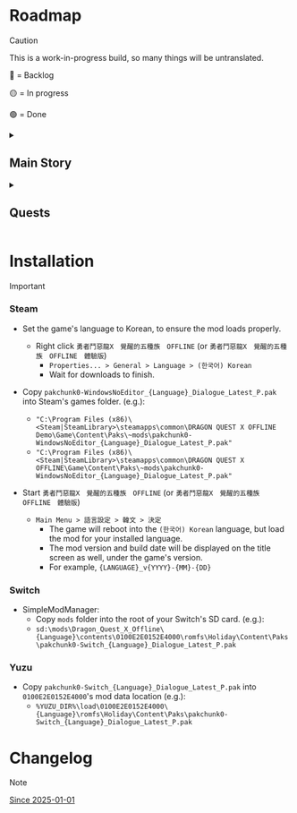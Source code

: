 <!--
> [!NOTE]
> Highlights information that users should take into account, even when skimming.

> [!TIP]
> Optional information to help a user be more successful.

> [!IMPORTANT]
> Crucial information necessary for users to succeed.

> [!WARNING]
> Critical content demanding immediate user attention due to potential risks.

> [!CAUTION]
> Negative potential consequences of an action.
-->
# Roadmap

> [!CAUTION]
>
> This is a work-in-progress build, so many things will be untranslated.
> 
> 🔴 = Backlog
> 
> 🟡 = In progress
> 
> 🟢 = Done

<details><summary><h2>Main Story</h2></summary>

|   Type   |                         Story Of \_                         |                                                                       Progress | Comment(s) |
| :------: | :---------------------------------------------------------: | -----------------------------------------------------------------------------: | :--------: |
| Prologue |                                                             |                                                                                |            |
|          |                    Ethene<br><br>{Human}                    | `de` 🔴 <br> `en` 🟢 <br> `es` 🟡 <br> `fr` 🔴 <br> `it` 🔴 <br> `pt-BR` 🔴 |            |
|          |                    Agrani<br><br>{Dwarf}                    | `de` 🔴 <br> `en` 🟢 <br> `es` 🔴 <br> `fr` 🔴 <br> `it` 🔴 <br> `pt-BR` 🔴 |            |
|          |                Tsuskul Village<br><br>{Elf}                 | `de` 🔴 <br> `en` 🟡 <br> `es` 🔴 <br> `fr` 🔴 <br> `it` 🔴 <br> `pt-BR` 🔴 |            |
|          |                Rangao Village<br><br>{Ogre}                 | `de` 🔴 <br> `en` 🟢 <br> `es` 🔴 <br> `fr` 🔴 <br> `it` 🔴 <br> `pt-BR` 🔴 |            |
|          |              Pukulet Village<br><br>{Pukulipo}              | `de` 🔴 <br> `en` 🟡 <br> `es` 🔴 <br> `fr` 🔴 <br> `it` 🔴 <br> `pt-BR` 🔴 |            |
|          |                Leen Village<br><br>{Weddie}                 | `de` 🔴 <br> `en` 🟡 <br> `es` 🔴 <br> `fr` 🔴 <br> `it` 🔴 <br> `pt-BR` 🔴 |            |
|  Vers 1  |                                                             |                                                                                |            |
|          |             Gatara<br><br>{Key Emblem - Yellow}             | `de` 🔴 <br> `en` 🟢 <br> `es` 🔴 <br> `fr` 🔴 <br> `it` 🔴 <br> `pt-BR` 🔴 |            |
|          |              Azlan<br><br>{Key Emblem - Green}              | `de` 🔴 <br> `en` 🟡 <br> `es` 🔴 <br> `fr` 🔴 <br> `it` 🔴 <br> `pt-BR` 🔴 |            |
|          |              Glen<br><br>{Key Emblem - Black}               | `de` 🔴 <br> `en` 🟡 <br> `es` 🔴 <br> `fr` 🔴 <br> `it` 🔴 <br> `pt-BR` 🔴 |            |
|          |             Orphea<br><br>{Key Emblem - White}              | `de` 🔴 <br> `en` 🟡 <br> `es` 🔴 <br> `fr` 🔴 <br> `it` 🔴 <br> `pt-BR` 🔴 |            |
|          |              Julet<br><br>{Key Emblem - Blue}               | `de` 🔴 <br> `en` 🟢 <br> `es` 🔴 <br> `fr` 🔴 <br> `it` 🔴 <br> `pt-BR` 🔴 |            |
|          |             ???<br><br>{Encounter With Hollow}              | `de` 🔴 <br> `en` 🟡 <br> `es` 🔴 <br> `fr` 🔴 <br> `it` 🔴 <br> `pt-BR` 🔴 |            |
|          |             Dolworm<br><br>{Key Emblem - Gold}              | `de` 🔴 <br> `en` 🟡 <br> `es` 🔴 <br> `fr` 🔴 <br> `it` 🔴 <br> `pt-BR` 🔴 |            |
|          |            Kamiharmui<br><br>{Key Emblem - Pink}            | `de` 🔴 <br> `en` 🟡 <br> `es` 🔴 <br> `fr` 🔴 <br> `it` 🔴 <br> `pt-BR` 🔴 |            |
|          |             Gartlant<br><br>{Key Emblem - Red}              | `de` 🔴 <br> `en` 🟡 <br> `es` 🔴 <br> `fr` 🔴 <br> `it` 🔴 <br> `pt-BR` 🔴 |            |
|          |           Megistris<br><br>{Key Emblem - Purple}            | `de` 🔴 <br> `en` 🟡 <br> `es` 🔴 <br> `fr` 🔴 <br> `it` 🔴 <br> `pt-BR` 🔴 |            |
|          |            Verinard<br><br>{Key Emblem - Silver}            | `de` 🔴 <br> `en` 🟡 <br> `es` 🔴 <br> `fr` 🔴 <br> `it` 🔴 <br> `pt-BR` 🔴 |            |
|  Vers 2  |                                                             |                                                                                |            |
|          |             Lendersia<br><br>{The Grand Titus}              | `de` 🔴 <br> `en` 🟡 <br> `es` 🔴 <br> `fr` 🔴 <br> `it` 🔴 <br> `pt-BR` 🔴 |            |
|          |            Lendersia<br><br>{The 3 Butterflies}             | `de` 🔴 <br> `en` 🟡 <br> `es` 🔴 <br> `fr` 🔴 <br> `it` 🔴 <br> `pt-BR` 🔴 |            |
|          |    Melsandy Village<br><br>{The 3 Butterflies - Silver}     | `de` 🔴 <br> `en` 🟡 <br> `es` 🔴 <br> `fr` 🔴 <br> `it` 🔴 <br> `pt-BR` 🔴 |            |
|          |          Seredo<br><br>{The 3 Butterflies - Amber}          | `de` 🔴 <br> `en` 🟡 <br> `es` 🔴 <br> `fr` 🔴 <br> `it` 🔴 <br> `pt-BR` 🔴 |            |
|          |    Arahaghiro Kingdom<br><br>{The 3 Butterflies - Green}    | `de` 🔴 <br> `en` 🟡 <br> `es` 🔴 <br> `fr` 🔴 <br> `it` 🔴 <br> `pt-BR` 🔴 |            |
|          | Gran Zedora<br><br>{The 3 Butterflies - Anlucia's Memories} | `de` 🔴 <br> `en` 🟡 <br> `es` 🔴 <br> `fr` 🔴 <br> `it` 🔴 <br> `pt-BR` 🔴 |            |
|          |   The Land of Overlapping Fates<br><br>{Pendulum of Fate}   | `de` 🔴 <br> `en` 🟡 <br> `es` 🔴 <br> `fr` 🔴 <br> `it` 🔴 <br> `pt-BR` 🔴 |            |
|          |         Melsandy Village<br><br>{Pendulum of Fate}          | `de` 🔴 <br> `en` 🟡 <br> `es` 🔴 <br> `fr` 🔴 <br> `it` 🔴 <br> `pt-BR` 🔴 |            |
|          |          Seredo<br><br>{When Life & Death Overlap}          | `de` 🔴 <br> `en` 🟡 <br> `es` 🔴 <br> `fr` 🔴 <br> `it` 🔴 <br> `pt-BR` 🔴 |            |
|          |       Arahaghiro Kingdom<br><br>{Dawn of Arahaghiro}        | `de` 🔴 <br> `en` 🟡 <br> `es` 🔴 <br> `fr` 🔴 <br> `it` 🔴 <br> `pt-BR` 🔴 |            |
|          |     Assignment From Lushenda<br><br>{Pendulum of Fate}      | `de` 🔴 <br> `en` 🟡 <br> `es` 🔴 <br> `fr` 🔴 <br> `it` 🔴 <br> `pt-BR` 🔴 |            |
|          |  The Spinning Bonds of Courage<br><br>{Divine Crimsonite}   | `de` 🔴 <br> `en` 🟡 <br> `es` 🔴 <br> `fr` 🔴 <br> `it` 🔴 <br> `pt-BR` 🔴 |            |
|          |          The Wings of Soaring Hope<br><br>{Dragon}          | `de` 🔴 <br> `en` 🟡 <br> `es` 🔴 <br> `fr` 🔴 <br> `it` 🔴 <br> `pt-BR` 🔴 |            |
|          |            The Endgame of Eternity<br>{Endgame}             | `de` 🔴 <br> `en` 🟡 <br> `es` 🔴 <br> `fr` 🔴 <br> `it` 🔴 <br> `pt-BR` 🔴 |            |

</details>

<details><summary><h2>Quests</h2></summary>

|     Type     | Quest |                                                                       Progress | Comment(s) |
| :----------: | :---: | -----------------------------------------------------------------------------: | :--------: |
| Super Useful |  001  | `de` 🟡 <br> `en` 🟢 <br> `es` 🟡 <br> `fr` 🟡 <br> `it` 🟡 <br> `pt-BR` 🔴 |            |
| Super Useful |  002  | `de` 🟡 <br> `en` 🟢 <br> `es` 🟡 <br> `fr` 🟡 <br> `it` 🟡 <br> `pt-BR` 🔴 |            |
| Super Useful |  003  | `de` 🟡 <br> `en` 🟢 <br> `es` 🟡 <br> `fr` 🟡 <br> `it` 🟡 <br> `pt-BR` 🔴 |            |
|  Sub Story   |  004  | `de` 🔴 <br> `en` 🟢 <br> `es` 🔴 <br> `fr` 🔴 <br> `it` 🔴 <br> `pt-BR` 🔴 |            |
|  Sub Story   |  005  | `de` 🔴 <br> `en` 🟢 <br> `es` 🔴 <br> `fr` 🔴 <br> `it` 🔴 <br> `pt-BR` 🔴 |            |
|  Sub Story   |  006  | `de` 🔴 <br> `en` 🟢 <br> `es` 🔴 <br> `fr` 🔴 <br> `it` 🔴 <br> `pt-BR` 🔴 |            |
|  Sub Story   |  007  | `de` 🔴 <br> `en` 🟢 <br> `es` 🔴 <br> `fr` 🔴 <br> `it` 🔴 <br> `pt-BR` 🔴 |            |
|  Sub Story   |  008  | `de` 🔴 <br> `en` 🟢 <br> `es` 🔴 <br> `fr` 🔴 <br> `it` 🔴 <br> `pt-BR` 🔴 |            |
|  Sub Story   |  009  | `de` 🔴 <br> `en` 🟢 <br> `es` 🔴 <br> `fr` 🔴 <br> `it` 🔴 <br> `pt-BR` 🔴 |            |
|  Sub Story   |  010  | `de` 🔴 <br> `en` 🟡 <br> `es` 🔴 <br> `fr` 🔴 <br> `it` 🔴 <br> `pt-BR` 🔴 |            |
|  Sub Story   |  011  | `de` 🔴 <br> `en` 🟡 <br> `es` 🔴 <br> `fr` 🔴 <br> `it` 🔴 <br> `pt-BR` 🔴 |            |
|  Sub Story   |  012  | `de` 🔴 <br> `en` 🟢 <br> `es` 🔴 <br> `fr` 🔴 <br> `it` 🔴 <br> `pt-BR` 🔴 |            |
|  Sub Story   |  013  | `de` 🔴 <br> `en` 🟡 <br> `es` 🔴 <br> `fr` 🔴 <br> `it` 🔴 <br> `pt-BR` 🔴 |            |
| Super Useful |  014  | `de` 🔴 <br> `en` 🟢 <br> `es` 🔴 <br> `fr` 🔴 <br> `it` 🔴 <br> `pt-BR` 🔴 |            |
|  Sub Story   |  015  | `de` 🔴 <br> `en` 🟢 <br> `es` 🔴 <br> `fr` 🔴 <br> `it` 🔴 <br> `pt-BR` 🔴 |            |
|    Useful    |  016  | `de` 🔴 <br> `en` 🟢 <br> `es` 🔴 <br> `fr` 🔴 <br> `it` 🔴 <br> `pt-BR` 🔴 |            |
| Super Useful |  017  | `de` 🔴 <br> `en` 🟢 <br> `es` 🔴 <br> `fr` 🔴 <br> `it` 🔴 <br> `pt-BR` 🔴 |            |
|  Sub Story   |  018  | `de` 🔴 <br> `en` 🟢 <br> `es` 🔴 <br> `fr` 🔴 <br> `it` 🔴 <br> `pt-BR` 🔴 |            |
| Super Useful |  019  | `de` 🔴 <br> `en` 🟢 <br> `es` 🔴 <br> `fr` 🔴 <br> `it` 🔴 <br> `pt-BR` 🔴 |            |
| Super Useful |  020  | `de` 🔴 <br> `en` 🟢 <br> `es` 🔴 <br> `fr` 🔴 <br> `it` 🔴 <br> `pt-BR` 🔴 |            |
|    Useful    |  021  | `de` 🔴 <br> `en` 🟢 <br> `es` 🔴 <br> `fr` 🔴 <br> `it` 🔴 <br> `pt-BR` 🔴 |            |
|    Useful    |  022  | `de` 🔴 <br> `en` 🟡 <br> `es` 🔴 <br> `fr` 🔴 <br> `it` 🔴 <br> `pt-BR` 🔴 |            |
|    Useful    |  023  | `de` 🔴 <br> `en` 🟡 <br> `es` 🔴 <br> `fr` 🔴 <br> `it` 🔴 <br> `pt-BR` 🔴 |            |
|    Useful    |  024  | `de` 🔴 <br> `en` 🟡 <br> `es` 🔴 <br> `fr` 🔴 <br> `it` 🔴 <br> `pt-BR` 🔴 |            |
|  Sub Story   |  025  | `de` 🔴 <br> `en` 🟢 <br> `es` 🔴 <br> `fr` 🔴 <br> `it` 🔴 <br> `pt-BR` 🔴 |            |
|  Sub Story   |  026  | `de` 🔴 <br> `en` 🟢 <br> `es` 🔴 <br> `fr` 🔴 <br> `it` 🔴 <br> `pt-BR` 🔴 |            |
|  Sub Story   |  027  | `de` 🔴 <br> `en` 🟢 <br> `es` 🔴 <br> `fr` 🔴 <br> `it` 🔴 <br> `pt-BR` 🔴 |            |
|  Sub Story   |  028  | `de` 🔴 <br> `en` 🟡 <br> `es` 🔴 <br> `fr` 🔴 <br> `it` 🔴 <br> `pt-BR` 🔴 |            |
|  Sub Story   |  029  | `de` 🔴 <br> `en` 🟡 <br> `es` 🔴 <br> `fr` 🔴 <br> `it` 🔴 <br> `pt-BR` 🔴 |            |
| Super Useful |  030  | `de` 🔴 <br> `en` 🟡 <br> `es` 🔴 <br> `fr` 🔴 <br> `it` 🔴 <br> `pt-BR` 🔴 |            |
|  Sub Story   |  031  | `de` 🔴 <br> `en` 🟢 <br> `es` 🔴 <br> `fr` 🔴 <br> `it` 🔴 <br> `pt-BR` 🔴 |            |
|  Sub Story   |  032  | `de` 🔴 <br> `en` 🟢 <br> `es` 🔴 <br> `fr` 🔴 <br> `it` 🔴 <br> `pt-BR` 🔴 |            |
|  Sub Story   |  033  | `de` 🔴 <br> `en` 🟡 <br> `es` 🔴 <br> `fr` 🔴 <br> `it` 🔴 <br> `pt-BR` 🔴 |            |
|    Useful    |  034  | `de` 🔴 <br> `en` 🟢 <br> `es` 🔴 <br> `fr` 🔴 <br> `it` 🔴 <br> `pt-BR` 🔴 |            |
|    Useful    |  035  | `de` 🔴 <br> `en` 🟢 <br> `es` 🔴 <br> `fr` 🔴 <br> `it` 🔴 <br> `pt-BR` 🔴 |            |
|    Useful    |  036  | `de` 🔴 <br> `en` 🟢 <br> `es` 🔴 <br> `fr` 🔴 <br> `it` 🔴 <br> `pt-BR` 🔴 |            |
|    Useful    |  037  | `de` 🔴 <br> `en` 🟢 <br> `es` 🔴 <br> `fr` 🔴 <br> `it` 🔴 <br> `pt-BR` 🔴 |            |
|    Useful    |  038  | `de` 🔴 <br> `en` 🟢 <br> `es` 🔴 <br> `fr` 🔴 <br> `it` 🔴 <br> `pt-BR` 🔴 |            |
|    Useful    |  039  | `de` 🔴 <br> `en` 🟢 <br> `es` 🔴 <br> `fr` 🔴 <br> `it` 🔴 <br> `pt-BR` 🔴 |            |
|    Useful    |  040  | `de` 🔴 <br> `en` 🟢 <br> `es` 🔴 <br> `fr` 🔴 <br> `it` 🔴 <br> `pt-BR` 🔴 |            |
|    Useful    |  041  | `de` 🔴 <br> `en` 🟢 <br> `es` 🔴 <br> `fr` 🔴 <br> `it` 🔴 <br> `pt-BR` 🔴 |            |
|    Useful    |  042  | `de` 🔴 <br> `en` 🟢 <br> `es` 🔴 <br> `fr` 🔴 <br> `it` 🔴 <br> `pt-BR` 🔴 |            |
|    Useful    |  043  | `de` 🔴 <br> `en` 🟢 <br> `es` 🔴 <br> `fr` 🔴 <br> `it` 🔴 <br> `pt-BR` 🔴 |            |
|    Useful    |  044  | `de` 🔴 <br> `en` 🟢 <br> `es` 🔴 <br> `fr` 🔴 <br> `it` 🔴 <br> `pt-BR` 🔴 |            |
|    Useful    |  045  | `de` 🔴 <br> `en` 🟢 <br> `es` 🔴 <br> `fr` 🔴 <br> `it` 🔴 <br> `pt-BR` 🔴 |            |
|    Useful    |  046  | `de` 🔴 <br> `en` 🟢 <br> `es` 🔴 <br> `fr` 🔴 <br> `it` 🔴 <br> `pt-BR` 🔴 |            |
|    Useful    |  047  | `de` 🔴 <br> `en` 🟡 <br> `es` 🔴 <br> `fr` 🔴 <br> `it` 🔴 <br> `pt-BR` 🔴 |            |
|    Useful    |  048  | `de` 🔴 <br> `en` 🟡 <br> `es` 🔴 <br> `fr` 🔴 <br> `it` 🔴 <br> `pt-BR` 🔴 |            |
|    Useful    |  049  | `de` 🔴 <br> `en` 🟡 <br> `es` 🔴 <br> `fr` 🔴 <br> `it` 🔴 <br> `pt-BR` 🔴 |            |
|  Sub Story   |  050  | `de` 🔴 <br> `en` 🟢 <br> `es` 🔴 <br> `fr` 🔴 <br> `it` 🔴 <br> `pt-BR` 🔴 |            |
|  Sub Story   |  051  | `de` 🔴 <br> `en` 🟡 <br> `es` 🔴 <br> `fr` 🔴 <br> `it` 🔴 <br> `pt-BR` 🔴 |            |
|  Sub Story   |  052  | `de` 🔴 <br> `en` 🟡 <br> `es` 🔴 <br> `fr` 🔴 <br> `it` 🔴 <br> `pt-BR` 🔴 |            |
|  Sub Story   |  053  | `de` 🔴 <br> `en` 🟡 <br> `es` 🔴 <br> `fr` 🔴 <br> `it` 🔴 <br> `pt-BR` 🔴 |            |
|  Sub Story   |  054  | `de` 🔴 <br> `en` 🟡 <br> `es` 🔴 <br> `fr` 🔴 <br> `it` 🔴 <br> `pt-BR` 🔴 |            |
|  Sub Story   |  055  | `de` 🔴 <br> `en` 🟡 <br> `es` 🔴 <br> `fr` 🔴 <br> `it` 🔴 <br> `pt-BR` 🔴 |            |
|  Sub Story   |  056  | `de` 🔴 <br> `en` 🟡 <br> `es` 🔴 <br> `fr` 🔴 <br> `it` 🔴 <br> `pt-BR` 🔴 |            |
|  Sub Story   |  057  | `de` 🔴 <br> `en` 🟡 <br> `es` 🔴 <br> `fr` 🔴 <br> `it` 🔴 <br> `pt-BR` 🔴 |            |
|  Sub Story   |  058  | `de` 🔴 <br> `en` 🟡 <br> `es` 🔴 <br> `fr` 🔴 <br> `it` 🔴 <br> `pt-BR` 🔴 |            |
|  Sub Story   |  059  | `de` 🔴 <br> `en` 🟡 <br> `es` 🔴 <br> `fr` 🔴 <br> `it` 🔴 <br> `pt-BR` 🔴 |            |
|  Sub Story   |  060  | `de` 🔴 <br> `en` 🟡 <br> `es` 🔴 <br> `fr` 🔴 <br> `it` 🔴 <br> `pt-BR` 🔴 |            |
|  Sub Story   |  061  | `de` 🔴 <br> `en` 🟡 <br> `es` 🔴 <br> `fr` 🔴 <br> `it` 🔴 <br> `pt-BR` 🔴 |            |
|  Sub Story   |  062  | `de` 🔴 <br> `en` 🟡 <br> `es` 🔴 <br> `fr` 🔴 <br> `it` 🔴 <br> `pt-BR` 🔴 |            |
|  Sub Story   |  063  | `de` 🔴 <br> `en` 🟡 <br> `es` 🔴 <br> `fr` 🔴 <br> `it` 🔴 <br> `pt-BR` 🔴 |            |
|  Sub Story   |  064  | `de` 🔴 <br> `en` 🟡 <br> `es` 🔴 <br> `fr` 🔴 <br> `it` 🔴 <br> `pt-BR` 🔴 |            |
|  Sub Story   |  065  | `de` 🔴 <br> `en` 🟡 <br> `es` 🔴 <br> `fr` 🔴 <br> `it` 🔴 <br> `pt-BR` 🔴 |            |
|  Sub Story   |  066  | `de` 🔴 <br> `en` 🟡 <br> `es` 🔴 <br> `fr` 🔴 <br> `it` 🔴 <br> `pt-BR` 🔴 |            |
|  Sub Story   |  067  | `de` 🔴 <br> `en` 🟡 <br> `es` 🔴 <br> `fr` 🔴 <br> `it` 🔴 <br> `pt-BR` 🔴 |            |
|  Sub Story   |  068  | `de` 🔴 <br> `en` 🟡 <br> `es` 🔴 <br> `fr` 🔴 <br> `it` 🔴 <br> `pt-BR` 🔴 |            |
|  Sub Story   |  069  | `de` 🔴 <br> `en` 🟡 <br> `es` 🔴 <br> `fr` 🔴 <br> `it` 🔴 <br> `pt-BR` 🔴 |            |
|  Sub Story   |  070  | `de` 🔴 <br> `en` 🟡 <br> `es` 🔴 <br> `fr` 🔴 <br> `it` 🔴 <br> `pt-BR` 🔴 |            |
|  Sub Story   |  071  | `de` 🔴 <br> `en` 🟡 <br> `es` 🔴 <br> `fr` 🔴 <br> `it` 🔴 <br> `pt-BR` 🔴 |            |
|  Sub Story   |  072  | `de` 🔴 <br> `en` 🟡 <br> `es` 🔴 <br> `fr` 🔴 <br> `it` 🔴 <br> `pt-BR` 🔴 |            |
|  Sub Story   |  073  | `de` 🔴 <br> `en` 🟡 <br> `es` 🔴 <br> `fr` 🔴 <br> `it` 🔴 <br> `pt-BR` 🔴 |            |
|  Sub Story   |  074  | `de` 🔴 <br> `en` 🟡 <br> `es` 🔴 <br> `fr` 🔴 <br> `it` 🔴 <br> `pt-BR` 🔴 |            |
| Super Useful |  075  | `de` 🔴 <br> `en` 🟢 <br> `es` 🔴 <br> `fr` 🔴 <br> `it` 🔴 <br> `pt-BR` 🔴 |            |
| Super Useful |  076  | `de` 🔴 <br> `en` 🟡 <br> `es` 🔴 <br> `fr` 🔴 <br> `it` 🔴 <br> `pt-BR` 🔴 |            |
| Super Useful |  077  | `de` 🔴 <br> `en` 🟡 <br> `es` 🔴 <br> `fr` 🔴 <br> `it` 🔴 <br> `pt-BR` 🔴 |            |
|  Sub Story   |  078  | `de` 🔴 <br> `en` 🟡 <br> `es` 🔴 <br> `fr` 🔴 <br> `it` 🔴 <br> `pt-BR` 🔴 |            |
|  Sub Story   |  079  | `de` 🔴 <br> `en` 🟡 <br> `es` 🔴 <br> `fr` 🔴 <br> `it` 🔴 <br> `pt-BR` 🔴 |            |
|  Sub Story   |  080  | `de` 🔴 <br> `en` 🟡 <br> `es` 🔴 <br> `fr` 🔴 <br> `it` 🔴 <br> `pt-BR` 🔴 |            |
|  Sub Story   |  081  | `de` 🔴 <br> `en` 🟡 <br> `es` 🔴 <br> `fr` 🔴 <br> `it` 🔴 <br> `pt-BR` 🔴 |            |
|  Sub Story   |  082  | `de` 🔴 <br> `en` 🟡 <br> `es` 🔴 <br> `fr` 🔴 <br> `it` 🔴 <br> `pt-BR` 🔴 |            |
|  Sub Story   |  083  | `de` 🔴 <br> `en` 🟡 <br> `es` 🔴 <br> `fr` 🔴 <br> `it` 🔴 <br> `pt-BR` 🔴 |            |
|  Sub Story   |  084  | `de` 🔴 <br> `en` 🟡 <br> `es` 🔴 <br> `fr` 🔴 <br> `it` 🔴 <br> `pt-BR` 🔴 |            |
|  Sub Story   |  085  | `de` 🔴 <br> `en` 🟡 <br> `es` 🔴 <br> `fr` 🔴 <br> `it` 🔴 <br> `pt-BR` 🔴 |            |
|  Sub Story   |  086  | `de` 🔴 <br> `en` 🟡 <br> `es` 🔴 <br> `fr` 🔴 <br> `it` 🔴 <br> `pt-BR` 🔴 |            |
|  Sub Story   |  087  | `de` 🔴 <br> `en` 🟡 <br> `es` 🔴 <br> `fr` 🔴 <br> `it` 🔴 <br> `pt-BR` 🔴 |            |
|  Sub Story   |  088  | `de` 🔴 <br> `en` 🟡 <br> `es` 🔴 <br> `fr` 🔴 <br> `it` 🔴 <br> `pt-BR` 🔴 |            |
|  Sub Story   |  089  | `de` 🔴 <br> `en` 🟡 <br> `es` 🔴 <br> `fr` 🔴 <br> `it` 🔴 <br> `pt-BR` 🔴 |            |
|  Sub Story   |  090  | `de` 🔴 <br> `en` 🟡 <br> `es` 🔴 <br> `fr` 🔴 <br> `it` 🔴 <br> `pt-BR` 🔴 |            |
|  Sub Story   |  091  | `de` 🔴 <br> `en` 🟡 <br> `es` 🔴 <br> `fr` 🔴 <br> `it` 🔴 <br> `pt-BR` 🔴 |            |
|  Sub Story   |  092  | `de` 🔴 <br> `en` 🟡 <br> `es` 🔴 <br> `fr` 🔴 <br> `it` 🔴 <br> `pt-BR` 🔴 |            |
|  Sub Story   |  093  | `de` 🔴 <br> `en` 🟡 <br> `es` 🔴 <br> `fr` 🔴 <br> `it` 🔴 <br> `pt-BR` 🔴 |            |
|  Sub Story   |  094  | `de` 🔴 <br> `en` 🟡 <br> `es` 🔴 <br> `fr` 🔴 <br> `it` 🔴 <br> `pt-BR` 🔴 |            |
|  Sub Story   |  095  | `de` 🔴 <br> `en` 🟡 <br> `es` 🔴 <br> `fr` 🔴 <br> `it` 🔴 <br> `pt-BR` 🔴 |            |
|  Sub Story   |  096  | `de` 🔴 <br> `en` 🟡 <br> `es` 🔴 <br> `fr` 🔴 <br> `it` 🔴 <br> `pt-BR` 🔴 |            |
|  Sub Story   |  097  | `de` 🔴 <br> `en` 🟡 <br> `es` 🔴 <br> `fr` 🔴 <br> `it` 🔴 <br> `pt-BR` 🔴 |            |
|  Sub Story   |  098  | `de` 🔴 <br> `en` 🟡 <br> `es` 🔴 <br> `fr` 🔴 <br> `it` 🔴 <br> `pt-BR` 🔴 |            |
|  Sub Story   |  099  | `de` 🔴 <br> `en` 🟡 <br> `es` 🔴 <br> `fr` 🔴 <br> `it` 🔴 <br> `pt-BR` 🔴 |            |
|  Sub Story   |  100  | `de` 🔴 <br> `en` 🟡 <br> `es` 🔴 <br> `fr` 🔴 <br> `it` 🔴 <br> `pt-BR` 🔴 |            |
|  Sub Story   |  101  | `de` 🔴 <br> `en` 🟡 <br> `es` 🔴 <br> `fr` 🔴 <br> `it` 🔴 <br> `pt-BR` 🔴 |            |
|  Sub Story   |  102  | `de` 🔴 <br> `en` 🟡 <br> `es` 🔴 <br> `fr` 🔴 <br> `it` 🔴 <br> `pt-BR` 🔴 |            |
|  Sub Story   |  103  | `de` 🔴 <br> `en` 🟡 <br> `es` 🔴 <br> `fr` 🔴 <br> `it` 🔴 <br> `pt-BR` 🔴 |            |
|  Sub Story   |  104  | `de` 🔴 <br> `en` 🟡 <br> `es` 🔴 <br> `fr` 🔴 <br> `it` 🔴 <br> `pt-BR` 🔴 |            |
|  Sub Story   |  105  | `de` 🔴 <br> `en` 🟡 <br> `es` 🔴 <br> `fr` 🔴 <br> `it` 🔴 <br> `pt-BR` 🔴 |            |
|  Sub Story   |  106  | `de` 🔴 <br> `en` 🟡 <br> `es` 🔴 <br> `fr` 🔴 <br> `it` 🔴 <br> `pt-BR` 🔴 |            |
|  Sub Story   |  107  | `de` 🔴 <br> `en` 🟡 <br> `es` 🔴 <br> `fr` 🔴 <br> `it` 🔴 <br> `pt-BR` 🔴 |            |
|  Sub Story   |  108  | `de` 🔴 <br> `en` 🟡 <br> `es` 🔴 <br> `fr` 🔴 <br> `it` 🔴 <br> `pt-BR` 🔴 |            |
|  Sub Story   |  109  | `de` 🔴 <br> `en` 🟡 <br> `es` 🔴 <br> `fr` 🔴 <br> `it` 🔴 <br> `pt-BR` 🔴 |            |
|  Sub Story   |  110  | `de` 🔴 <br> `en` 🟡 <br> `es` 🔴 <br> `fr` 🔴 <br> `it` 🔴 <br> `pt-BR` 🔴 |            |
|  Sub Story   |  111  | `de` 🔴 <br> `en` 🟡 <br> `es` 🔴 <br> `fr` 🔴 <br> `it` 🔴 <br> `pt-BR` 🔴 |            |
|  Sub Story   |  112  | `de` 🔴 <br> `en` 🟡 <br> `es` 🔴 <br> `fr` 🔴 <br> `it` 🔴 <br> `pt-BR` 🔴 |            |
|  Sub Story   |  113  | `de` 🔴 <br> `en` 🟡 <br> `es` 🔴 <br> `fr` 🔴 <br> `it` 🔴 <br> `pt-BR` 🔴 |            |
|  Sub Story   |  114  | `de` 🔴 <br> `en` 🟡 <br> `es` 🔴 <br> `fr` 🔴 <br> `it` 🔴 <br> `pt-BR` 🔴 |            |
|  Sub Story   |  115  | `de` 🔴 <br> `en` 🟡 <br> `es` 🔴 <br> `fr` 🔴 <br> `it` 🔴 <br> `pt-BR` 🔴 |            |
|  Sub Story   |  116  | `de` 🔴 <br> `en` 🟡 <br> `es` 🔴 <br> `fr` 🔴 <br> `it` 🔴 <br> `pt-BR` 🔴 |            |
|  Sub Story   |  117  | `de` 🔴 <br> `en` 🟡 <br> `es` 🔴 <br> `fr` 🔴 <br> `it` 🔴 <br> `pt-BR` 🔴 |            |
|  Sub Story   |  118  | `de` 🔴 <br> `en` 🟡 <br> `es` 🔴 <br> `fr` 🔴 <br> `it` 🔴 <br> `pt-BR` 🔴 |            |
|  Sub Story   |  119  | `de` 🔴 <br> `en` 🟡 <br> `es` 🔴 <br> `fr` 🔴 <br> `it` 🔴 <br> `pt-BR` 🔴 |            |
|  Sub Story   |  120  | `de` 🔴 <br> `en` 🟡 <br> `es` 🔴 <br> `fr` 🔴 <br> `it` 🔴 <br> `pt-BR` 🔴 |            |
|  Sub Story   |  121  | `de` 🔴 <br> `en` 🟡 <br> `es` 🔴 <br> `fr` 🔴 <br> `it` 🔴 <br> `pt-BR` 🔴 |            |
|  Sub Story   |  122  | `de` 🔴 <br> `en` 🟡 <br> `es` 🔴 <br> `fr` 🔴 <br> `it` 🔴 <br> `pt-BR` 🔴 |            |
|  Sub Story   |  123  | `de` 🔴 <br> `en` 🟡 <br> `es` 🔴 <br> `fr` 🔴 <br> `it` 🔴 <br> `pt-BR` 🔴 |            |
|  Sub Story   |  124  | `de` 🔴 <br> `en` 🟡 <br> `es` 🔴 <br> `fr` 🔴 <br> `it` 🔴 <br> `pt-BR` 🔴 |            |
|  Sub Story   |  125  | `de` 🔴 <br> `en` 🟡 <br> `es` 🔴 <br> `fr` 🔴 <br> `it` 🔴 <br> `pt-BR` 🔴 |            |
|  Sub Story   |  126  | `de` 🔴 <br> `en` 🟡 <br> `es` 🔴 <br> `fr` 🔴 <br> `it` 🔴 <br> `pt-BR` 🔴 |            |
|  Sub Story   |  127  | `de` 🔴 <br> `en` 🟡 <br> `es` 🔴 <br> `fr` 🔴 <br> `it` 🔴 <br> `pt-BR` 🔴 |            |
|  Sub Story   |  128  | `de` 🔴 <br> `en` 🟡 <br> `es` 🔴 <br> `fr` 🔴 <br> `it` 🔴 <br> `pt-BR` 🔴 |            |
|  Sub Story   |  129  | `de` 🔴 <br> `en` 🟡 <br> `es` 🔴 <br> `fr` 🔴 <br> `it` 🔴 <br> `pt-BR` 🔴 |            |
|  Sub Story   |  130  | `de` 🔴 <br> `en` 🟡 <br> `es` 🔴 <br> `fr` 🔴 <br> `it` 🔴 <br> `pt-BR` 🔴 |            |
| Super Useful |  131  | `de` 🔴 <br> `en` 🟡 <br> `es` 🔴 <br> `fr` 🔴 <br> `it` 🔴 <br> `pt-BR` 🔴 |            |
| Super Useful |  132  | `de` 🔴 <br> `en` 🟡 <br> `es` 🔴 <br> `fr` 🔴 <br> `it` 🔴 <br> `pt-BR` 🔴 |            |
| Super Useful |  133  | `de` 🔴 <br> `en` 🟡 <br> `es` 🔴 <br> `fr` 🔴 <br> `it` 🔴 <br> `pt-BR` 🔴 |            |
|   Vocation   |  134  | `de` 🔴 <br> `en` 🟡 <br> `es` 🔴 <br> `fr` 🔴 <br> `it` 🔴 <br> `pt-BR` 🔴 |            |
|   Vocation   |  135  | `de` 🔴 <br> `en` 🟡 <br> `es` 🔴 <br> `fr` 🔴 <br> `it` 🔴 <br> `pt-BR` 🔴 |            |
|   Vocation   |  136  | `de` 🔴 <br> `en` 🟡 <br> `es` 🔴 <br> `fr` 🔴 <br> `it` 🔴 <br> `pt-BR` 🔴 |            |
|   Vocation   |  137  | `de` 🔴 <br> `en` 🟡 <br> `es` 🔴 <br> `fr` 🔴 <br> `it` 🔴 <br> `pt-BR` 🔴 |            |
|   Vocation   |  138  | `de` 🔴 <br> `en` 🟡 <br> `es` 🔴 <br> `fr` 🔴 <br> `it` 🔴 <br> `pt-BR` 🔴 |            |
|   Vocation   |  139  | `de` 🔴 <br> `en` 🟡 <br> `es` 🔴 <br> `fr` 🔴 <br> `it` 🔴 <br> `pt-BR` 🔴 |            |
|   Vocation   |  140  | `de` 🔴 <br> `en` 🟡 <br> `es` 🔴 <br> `fr` 🔴 <br> `it` 🔴 <br> `pt-BR` 🔴 |            |
|   Vocation   |  141  | `de` 🔴 <br> `en` 🟡 <br> `es` 🔴 <br> `fr` 🔴 <br> `it` 🔴 <br> `pt-BR` 🔴 |            |
|   Vocation   |  142  | `de` 🔴 <br> `en` 🟡 <br> `es` 🔴 <br> `fr` 🔴 <br> `it` 🔴 <br> `pt-BR` 🔴 |            |
|   Vocation   |  143  | `de` 🔴 <br> `en` 🟡 <br> `es` 🔴 <br> `fr` 🔴 <br> `it` 🔴 <br> `pt-BR` 🔴 |            |
|   Vocation   |  144  | `de` 🔴 <br> `en` 🟡 <br> `es` 🔴 <br> `fr` 🔴 <br> `it` 🔴 <br> `pt-BR` 🔴 |            |
|   Vocation   |  145  | `de` 🔴 <br> `en` 🟡 <br> `es` 🔴 <br> `fr` 🔴 <br> `it` 🔴 <br> `pt-BR` 🔴 |            |
|   Vocation   |  146  | `de` 🔴 <br> `en` 🟡 <br> `es` 🔴 <br> `fr` 🔴 <br> `it` 🔴 <br> `pt-BR` 🔴 |            |
|   Vocation   |  147  | `de` 🔴 <br> `en` 🟡 <br> `es` 🔴 <br> `fr` 🔴 <br> `it` 🔴 <br> `pt-BR` 🔴 |            |
|   Vocation   |  148  | `de` 🔴 <br> `en` 🟡 <br> `es` 🔴 <br> `fr` 🔴 <br> `it` 🔴 <br> `pt-BR` 🔴 |            |
|   Vocation   |  149  | `de` 🔴 <br> `en` 🟡 <br> `es` 🔴 <br> `fr` 🔴 <br> `it` 🔴 <br> `pt-BR` 🔴 |            |
|   Vocation   |  150  | `de` 🔴 <br> `en` 🟡 <br> `es` 🔴 <br> `fr` 🔴 <br> `it` 🔴 <br> `pt-BR` 🔴 |            |
|   Vocation   |  151  | `de` 🔴 <br> `en` 🟡 <br> `es` 🔴 <br> `fr` 🔴 <br> `it` 🔴 <br> `pt-BR` 🔴 |            |
|   Vocation   |  152  | `de` 🔴 <br> `en` 🟡 <br> `es` 🔴 <br> `fr` 🔴 <br> `it` 🔴 <br> `pt-BR` 🔴 |            |
|   Vocation   |  153  | `de` 🔴 <br> `en` 🟡 <br> `es` 🔴 <br> `fr` 🔴 <br> `it` 🔴 <br> `pt-BR` 🔴 |            |
|   Vocation   |  154  | `de` 🔴 <br> `en` 🟡 <br> `es` 🔴 <br> `fr` 🔴 <br> `it` 🔴 <br> `pt-BR` 🔴 |            |
|   Vocation   |  155  | `de` 🔴 <br> `en` 🟡 <br> `es` 🔴 <br> `fr` 🔴 <br> `it` 🔴 <br> `pt-BR` 🔴 |            |
|   Vocation   |  156  | `de` 🔴 <br> `en` 🟡 <br> `es` 🔴 <br> `fr` 🔴 <br> `it` 🔴 <br> `pt-BR` 🔴 |            |
|   Vocation   |  157  | `de` 🔴 <br> `en` 🟡 <br> `es` 🔴 <br> `fr` 🔴 <br> `it` 🔴 <br> `pt-BR` 🔴 |            |
|   Vocation   |  158  | `de` 🔴 <br> `en` 🟡 <br> `es` 🔴 <br> `fr` 🔴 <br> `it` 🔴 <br> `pt-BR` 🔴 |            |
|   Vocation   |  159  | `de` 🔴 <br> `en` 🟡 <br> `es` 🔴 <br> `fr` 🔴 <br> `it` 🔴 <br> `pt-BR` 🔴 |            |
|   Vocation   |  160  | `de` 🔴 <br> `en` 🟡 <br> `es` 🔴 <br> `fr` 🔴 <br> `it` 🔴 <br> `pt-BR` 🔴 |            |
|   Vocation   |  161  | `de` 🔴 <br> `en` 🟡 <br> `es` 🔴 <br> `fr` 🔴 <br> `it` 🔴 <br> `pt-BR` 🔴 |            |
|   Vocation   |  162  | `de` 🔴 <br> `en` 🟡 <br> `es` 🔴 <br> `fr` 🔴 <br> `it` 🔴 <br> `pt-BR` 🔴 |            |
|   Vocation   |  163  | `de` 🔴 <br> `en` 🟡 <br> `es` 🔴 <br> `fr` 🔴 <br> `it` 🔴 <br> `pt-BR` 🔴 |            |
|   Vocation   |  164  | `de` 🔴 <br> `en` 🟡 <br> `es` 🔴 <br> `fr` 🔴 <br> `it` 🔴 <br> `pt-BR` 🔴 |            |
|   Vocation   |  165  | `de` 🔴 <br> `en` 🟡 <br> `es` 🔴 <br> `fr` 🔴 <br> `it` 🔴 <br> `pt-BR` 🔴 |            |
|   Vocation   |  166  | `de` 🔴 <br> `en` 🟡 <br> `es` 🔴 <br> `fr` 🔴 <br> `it` 🔴 <br> `pt-BR` 🔴 |            |
|   Vocation   |  167  | `de` 🔴 <br> `en` 🟡 <br> `es` 🔴 <br> `fr` 🔴 <br> `it` 🔴 <br> `pt-BR` 🔴 |            |
|   Vocation   |  168  | `de` 🔴 <br> `en` 🟡 <br> `es` 🔴 <br> `fr` 🔴 <br> `it` 🔴 <br> `pt-BR` 🔴 |            |
|   Vocation   |  169  | `de` 🔴 <br> `en` 🟡 <br> `es` 🔴 <br> `fr` 🔴 <br> `it` 🔴 <br> `pt-BR` 🔴 |            |
|   Vocation   |  170  | `de` 🔴 <br> `en` 🟡 <br> `es` 🔴 <br> `fr` 🔴 <br> `it` 🔴 <br> `pt-BR` 🔴 |            |
|   Vocation   |  171  | `de` 🔴 <br> `en` 🟡 <br> `es` 🔴 <br> `fr` 🔴 <br> `it` 🔴 <br> `pt-BR` 🔴 |            |
|   Vocation   |  172  | `de` 🔴 <br> `en` 🟡 <br> `es` 🔴 <br> `fr` 🔴 <br> `it` 🔴 <br> `pt-BR` 🔴 |            |
|   Vocation   |  173  | `de` 🔴 <br> `en` 🟡 <br> `es` 🔴 <br> `fr` 🔴 <br> `it` 🔴 <br> `pt-BR` 🔴 |            |
|   Vocation   |  174  | `de` 🔴 <br> `en` 🟡 <br> `es` 🔴 <br> `fr` 🔴 <br> `it` 🔴 <br> `pt-BR` 🔴 |            |
|   Vocation   |  175  | `de` 🔴 <br> `en` 🟡 <br> `es` 🔴 <br> `fr` 🔴 <br> `it` 🔴 <br> `pt-BR` 🔴 |            |
|   Vocation   |  176  | `de` 🔴 <br> `en` 🟡 <br> `es` 🔴 <br> `fr` 🔴 <br> `it` 🔴 <br> `pt-BR` 🔴 |            |
|   Vocation   |  177  | `de` 🔴 <br> `en` 🟡 <br> `es` 🔴 <br> `fr` 🔴 <br> `it` 🔴 <br> `pt-BR` 🔴 |            |
|   Vocation   |  178  | `de` 🔴 <br> `en` 🟡 <br> `es` 🔴 <br> `fr` 🔴 <br> `it` 🔴 <br> `pt-BR` 🔴 |            |
|   Vocation   |  179  | `de` 🔴 <br> `en` 🟡 <br> `es` 🔴 <br> `fr` 🔴 <br> `it` 🔴 <br> `pt-BR` 🔴 |            |
|   Vocation   |  180  | `de` 🔴 <br> `en` 🟡 <br> `es` 🔴 <br> `fr` 🔴 <br> `it` 🔴 <br> `pt-BR` 🔴 |            |
|   Vocation   |  181  | `de` 🔴 <br> `en` 🟡 <br> `es` 🔴 <br> `fr` 🔴 <br> `it` 🔴 <br> `pt-BR` 🔴 |            |
|   Vocation   |  182  | `de` 🔴 <br> `en` 🟢 <br> `es` 🔴 <br> `fr` 🔴 <br> `it` 🔴 <br> `pt-BR` 🔴 |            |
|   Vocation   |  183  | `de` 🔴 <br> `en` 🟡 <br> `es` 🔴 <br> `fr` 🔴 <br> `it` 🔴 <br> `pt-BR` 🔴 |            |
|   Vocation   |  184  | `de` 🔴 <br> `en` 🟡 <br> `es` 🔴 <br> `fr` 🔴 <br> `it` 🔴 <br> `pt-BR` 🔴 |            |
|   Vocation   |  185  | `de` 🔴 <br> `en` 🟡 <br> `es` 🔴 <br> `fr` 🔴 <br> `it` 🔴 <br> `pt-BR` 🔴 |            |
|   Vocation   |  186  | `de` 🔴 <br> `en` 🟡 <br> `es` 🔴 <br> `fr` 🔴 <br> `it` 🔴 <br> `pt-BR` 🔴 |            |
|   Vocation   |  187  | `de` 🔴 <br> `en` 🟡 <br> `es` 🔴 <br> `fr` 🔴 <br> `it` 🔴 <br> `pt-BR` 🔴 |            |
|   Vocation   |  188  | `de` 🔴 <br> `en` 🟡 <br> `es` 🔴 <br> `fr` 🔴 <br> `it` 🔴 <br> `pt-BR` 🔴 |            |
|   Vocation   |  189  | `de` 🔴 <br> `en` 🟡 <br> `es` 🔴 <br> `fr` 🔴 <br> `it` 🔴 <br> `pt-BR` 🔴 |            |
|   Vocation   |  190  | `de` 🔴 <br> `en` 🟡 <br> `es` 🔴 <br> `fr` 🔴 <br> `it` 🔴 <br> `pt-BR` 🔴 |            |
|   Vocation   |  191  | `de` 🔴 <br> `en` 🟡 <br> `es` 🔴 <br> `fr` 🔴 <br> `it` 🔴 <br> `pt-BR` 🔴 |            |
|   Vocation   |  192  | `de` 🔴 <br> `en` 🟡 <br> `es` 🔴 <br> `fr` 🔴 <br> `it` 🔴 <br> `pt-BR` 🔴 |            |
|   Vocation   |  193  | `de` 🔴 <br> `en` 🟡 <br> `es` 🔴 <br> `fr` 🔴 <br> `it` 🔴 <br> `pt-BR` 🔴 |            |
|   Vocation   |  194  | `de` 🔴 <br> `en` 🟡 <br> `es` 🔴 <br> `fr` 🔴 <br> `it` 🔴 <br> `pt-BR` 🔴 |            |
|   Vocation   |  195  | `de` 🔴 <br> `en` 🟡 <br> `es` 🔴 <br> `fr` 🔴 <br> `it` 🔴 <br> `pt-BR` 🔴 |            |
|   Vocation   |  196  | `de` 🔴 <br> `en` 🟡 <br> `es` 🔴 <br> `fr` 🔴 <br> `it` 🔴 <br> `pt-BR` 🔴 |            |
|   Vocation   |  197  | `de` 🔴 <br> `en` 🟡 <br> `es` 🔴 <br> `fr` 🔴 <br> `it` 🔴 <br> `pt-BR` 🔴 |            |
|   Vocation   |  198  | `de` 🔴 <br> `en` 🟡 <br> `es` 🔴 <br> `fr` 🔴 <br> `it` 🔴 <br> `pt-BR` 🔴 |            |
|   Vocation   |  199  | `de` 🔴 <br> `en` 🟡 <br> `es` 🔴 <br> `fr` 🔴 <br> `it` 🔴 <br> `pt-BR` 🔴 |            |
|   Vocation   |  200  | `de` 🔴 <br> `en` 🟡 <br> `es` 🔴 <br> `fr` 🔴 <br> `it` 🔴 <br> `pt-BR` 🔴 |            |
|   Vocation   |  201  | `de` 🔴 <br> `en` 🟡 <br> `es` 🔴 <br> `fr` 🔴 <br> `it` 🔴 <br> `pt-BR` 🔴 |            |
|   Vocation   |  202  | `de` 🔴 <br> `en` 🟡 <br> `es` 🔴 <br> `fr` 🔴 <br> `it` 🔴 <br> `pt-BR` 🔴 |            |
|   Vocation   |  203  | `de` 🔴 <br> `en` 🟡 <br> `es` 🔴 <br> `fr` 🔴 <br> `it` 🔴 <br> `pt-BR` 🔴 |            |
|   Vocation   |  204  | `de` 🔴 <br> `en` 🟡 <br> `es` 🔴 <br> `fr` 🔴 <br> `it` 🔴 <br> `pt-BR` 🔴 |            |
|   Vocation   |  205  | `de` 🔴 <br> `en` 🟡 <br> `es` 🔴 <br> `fr` 🔴 <br> `it` 🔴 <br> `pt-BR` 🔴 |            |
|   Vocation   |  206  | `de` 🔴 <br> `en` 🟡 <br> `es` 🔴 <br> `fr` 🔴 <br> `it` 🔴 <br> `pt-BR` 🔴 |            |
|   Vocation   |  207  | `de` 🔴 <br> `en` 🟡 <br> `es` 🔴 <br> `fr` 🔴 <br> `it` 🔴 <br> `pt-BR` 🔴 |            |
|   Vocation   |  208  | `de` 🔴 <br> `en` 🟡 <br> `es` 🔴 <br> `fr` 🔴 <br> `it` 🔴 <br> `pt-BR` 🔴 |            |
|   Vocation   |  209  | `de` 🔴 <br> `en` 🟡 <br> `es` 🔴 <br> `fr` 🔴 <br> `it` 🔴 <br> `pt-BR` 🔴 |            |
|   Vocation   |  210  | `de` 🔴 <br> `en` 🟡 <br> `es` 🔴 <br> `fr` 🔴 <br> `it` 🔴 <br> `pt-BR` 🔴 |            |
|   Vocation   |  211  | `de` 🔴 <br> `en` 🟡 <br> `es` 🔴 <br> `fr` 🔴 <br> `it` 🔴 <br> `pt-BR` 🔴 |            |
|  Sub Story   |  212  | `de` 🔴 <br> `en` 🟡 <br> `es` 🔴 <br> `fr` 🔴 <br> `it` 🔴 <br> `pt-BR` 🔴 |            |
|  Main Story  |  213  | `de` 🔴 <br> `en` 🟡 <br> `es` 🔴 <br> `fr` 🔴 <br> `it` 🔴 <br> `pt-BR` 🔴 |            |
| Super Useful |  214  | `de` 🔴 <br> `en` 🟡 <br> `es` 🔴 <br> `fr` 🔴 <br> `it` 🔴 <br> `pt-BR` 🔴 |            |
|    Useful    |  215  | `de` 🔴 <br> `en` 🟡 <br> `es` 🔴 <br> `fr` 🔴 <br> `it` 🔴 <br> `pt-BR` 🔴 |            |
|  Sub Story   |  216  | `de` 🔴 <br> `en` 🟡 <br> `es` 🔴 <br> `fr` 🔴 <br> `it` 🔴 <br> `pt-BR` 🔴 |            |
|  Sub Story   |  217  | `de` 🔴 <br> `en` 🟡 <br> `es` 🔴 <br> `fr` 🔴 <br> `it` 🔴 <br> `pt-BR` 🔴 |            |
|  Sub Story   |  218  | `de` 🔴 <br> `en` 🟡 <br> `es` 🔴 <br> `fr` 🔴 <br> `it` 🔴 <br> `pt-BR` 🔴 |            |
|  Sub Story   |  219  | `de` 🔴 <br> `en` 🟡 <br> `es` 🔴 <br> `fr` 🔴 <br> `it` 🔴 <br> `pt-BR` 🔴 |            |
|  Sub Story   |  220  | `de` 🔴 <br> `en` 🟡 <br> `es` 🔴 <br> `fr` 🔴 <br> `it` 🔴 <br> `pt-BR` 🔴 |            |
|  Sub Story   |  221  | `de` 🔴 <br> `en` 🟡 <br> `es` 🔴 <br> `fr` 🔴 <br> `it` 🔴 <br> `pt-BR` 🔴 |            |
|  Sub Story   |  222  | `de` 🔴 <br> `en` 🟡 <br> `es` 🔴 <br> `fr` 🔴 <br> `it` 🔴 <br> `pt-BR` 🔴 |            |
|    Useful    |  223  | `de` 🔴 <br> `en` 🟡 <br> `es` 🔴 <br> `fr` 🔴 <br> `it` 🔴 <br> `pt-BR` 🔴 |            |
|    Useful    |  224  | `de` 🔴 <br> `en` 🟡 <br> `es` 🔴 <br> `fr` 🔴 <br> `it` 🔴 <br> `pt-BR` 🔴 |            |
|    Useful    |  225  | `de` 🔴 <br> `en` 🟡 <br> `es` 🔴 <br> `fr` 🔴 <br> `it` 🔴 <br> `pt-BR` 🔴 |            |
|  Main Story  |  226  | `de` 🔴 <br> `en` 🟡 <br> `es` 🔴 <br> `fr` 🔴 <br> `it` 🔴 <br> `pt-BR` 🔴 |            |
|  Main Story  |  227  | `de` 🔴 <br> `en` 🟡 <br> `es` 🔴 <br> `fr` 🔴 <br> `it` 🔴 <br> `pt-BR` 🔴 |            |
|  Main Story  |  228  | `de` 🔴 <br> `en` 🟡 <br> `es` 🔴 <br> `fr` 🔴 <br> `it` 🔴 <br> `pt-BR` 🔴 |            |
|  Main Story  |  229  | `de` 🔴 <br> `en` 🟡 <br> `es` 🔴 <br> `fr` 🔴 <br> `it` 🔴 <br> `pt-BR` 🔴 |            |
|  Main Story  |  230  | `de` 🔴 <br> `en` 🟡 <br> `es` 🔴 <br> `fr` 🔴 <br> `it` 🔴 <br> `pt-BR` 🔴 |            |
|  Main Story  |  231  | `de` 🔴 <br> `en` 🟡 <br> `es` 🔴 <br> `fr` 🔴 <br> `it` 🔴 <br> `pt-BR` 🔴 |            |
|  Main Story  |  232  | `de` 🔴 <br> `en` 🟡 <br> `es` 🔴 <br> `fr` 🔴 <br> `it` 🔴 <br> `pt-BR` 🔴 |            |
|  Main Story  |  233  | `de` 🔴 <br> `en` 🟡 <br> `es` 🔴 <br> `fr` 🔴 <br> `it` 🔴 <br> `pt-BR` 🔴 |            |
|  Main Story  |  234  | `de` 🔴 <br> `en` 🟡 <br> `es` 🔴 <br> `fr` 🔴 <br> `it` 🔴 <br> `pt-BR` 🔴 |            |
|  Main Story  |  235  | `de` 🔴 <br> `en` 🟡 <br> `es` 🔴 <br> `fr` 🔴 <br> `it` 🔴 <br> `pt-BR` 🔴 |            |
|  Main Story  |  236  | `de` 🔴 <br> `en` 🟡 <br> `es` 🔴 <br> `fr` 🔴 <br> `it` 🔴 <br> `pt-BR` 🔴 |            |
|  Main Story  |  237  | `de` 🔴 <br> `en` 🟡 <br> `es` 🔴 <br> `fr` 🔴 <br> `it` 🔴 <br> `pt-BR` 🔴 |            |
|  Main Story  |  238  | `de` 🔴 <br> `en` 🟡 <br> `es` 🔴 <br> `fr` 🔴 <br> `it` 🔴 <br> `pt-BR` 🔴 |            |
|  Main Story  |  239  | `de` 🔴 <br> `en` 🟡 <br> `es` 🔴 <br> `fr` 🔴 <br> `it` 🔴 <br> `pt-BR` 🔴 |            |
|  Main Story  |  240  | `de` 🔴 <br> `en` 🟡 <br> `es` 🔴 <br> `fr` 🔴 <br> `it` 🔴 <br> `pt-BR` 🔴 |            |
|  Main Story  |  241  | `de` 🔴 <br> `en` 🟡 <br> `es` 🔴 <br> `fr` 🔴 <br> `it` 🔴 <br> `pt-BR` 🔴 |            |
|  Sub Story   |  242  | `de` 🔴 <br> `en` 🟡 <br> `es` 🔴 <br> `fr` 🔴 <br> `it` 🔴 <br> `pt-BR` 🔴 |            |
|  Sub Story   |  243  | `de` 🔴 <br> `en` 🟡 <br> `es` 🔴 <br> `fr` 🔴 <br> `it` 🔴 <br> `pt-BR` 🔴 |            |
|  Sub Story   |  244  | `de` 🔴 <br> `en` 🟡 <br> `es` 🔴 <br> `fr` 🔴 <br> `it` 🔴 <br> `pt-BR` 🔴 |            |
|  Sub Story   |  245  | `de` 🔴 <br> `en` 🟡 <br> `es` 🔴 <br> `fr` 🔴 <br> `it` 🔴 <br> `pt-BR` 🔴 |            |
|  Sub Story   |  246  | `de` 🔴 <br> `en` 🟡 <br> `es` 🔴 <br> `fr` 🔴 <br> `it` 🔴 <br> `pt-BR` 🔴 |            |
|  Sub Story   |  247  | `de` 🔴 <br> `en` 🟡 <br> `es` 🔴 <br> `fr` 🔴 <br> `it` 🔴 <br> `pt-BR` 🔴 |            |
|  Sub Story   |  248  | `de` 🔴 <br> `en` 🟡 <br> `es` 🔴 <br> `fr` 🔴 <br> `it` 🔴 <br> `pt-BR` 🔴 |            |
|  Sub Story   |  249  | `de` 🔴 <br> `en` 🟡 <br> `es` 🔴 <br> `fr` 🔴 <br> `it` 🔴 <br> `pt-BR` 🔴 |            |
|  Sub Story   |  250  | `de` 🔴 <br> `en` 🟡 <br> `es` 🔴 <br> `fr` 🔴 <br> `it` 🔴 <br> `pt-BR` 🔴 |            |
|  Sub Story   |  251  | `de` 🔴 <br> `en` 🟡 <br> `es` 🔴 <br> `fr` 🔴 <br> `it` 🔴 <br> `pt-BR` 🔴 |            |
| Super Useful |  252  | `de` 🔴 <br> `en` 🟡 <br> `es` 🔴 <br> `fr` 🔴 <br> `it` 🔴 <br> `pt-BR` 🔴 |            |
| Super Useful |  253  | `de` 🔴 <br> `en` 🟡 <br> `es` 🔴 <br> `fr` 🔴 <br> `it` 🔴 <br> `pt-BR` 🔴 |            |
| Super Useful |  254  | `de` 🔴 <br> `en` 🟡 <br> `es` 🔴 <br> `fr` 🔴 <br> `it` 🔴 <br> `pt-BR` 🔴 |            |
| Super Useful |  255  | `de` 🔴 <br> `en` 🟡 <br> `es` 🔴 <br> `fr` 🔴 <br> `it` 🔴 <br> `pt-BR` 🔴 |            |
| Super Useful |  256  | `de` 🔴 <br> `en` 🟡 <br> `es` 🔴 <br> `fr` 🔴 <br> `it` 🔴 <br> `pt-BR` 🔴 |            |
| Super Useful |  257  | `de` 🔴 <br> `en` 🟡 <br> `es` 🔴 <br> `fr` 🔴 <br> `it` 🔴 <br> `pt-BR` 🔴 |            |
|  Main Story  |  258  | `de` 🔴 <br> `en` 🟡 <br> `es` 🔴 <br> `fr` 🔴 <br> `it` 🔴 <br> `pt-BR` 🔴 |            |
|  Main Story  |  259  | `de` 🔴 <br> `en` 🟡 <br> `es` 🔴 <br> `fr` 🔴 <br> `it` 🔴 <br> `pt-BR` 🔴 |            |
|  Main Story  |  260  | `de` 🔴 <br> `en` 🟡 <br> `es` 🔴 <br> `fr` 🔴 <br> `it` 🔴 <br> `pt-BR` 🔴 |            |
|  Main Story  |  261  | `de` 🔴 <br> `en` 🟡 <br> `es` 🔴 <br> `fr` 🔴 <br> `it` 🔴 <br> `pt-BR` 🔴 |            |
|  Main Story  |  262  | `de` 🔴 <br> `en` 🟡 <br> `es` 🔴 <br> `fr` 🔴 <br> `it` 🔴 <br> `pt-BR` 🔴 |            |
|  Main Story  |  263  | `de` 🔴 <br> `en` 🟡 <br> `es` 🔴 <br> `fr` 🔴 <br> `it` 🔴 <br> `pt-BR` 🔴 |            |
|  Main Story  |  264  | `de` 🔴 <br> `en` 🟡 <br> `es` 🔴 <br> `fr` 🔴 <br> `it` 🔴 <br> `pt-BR` 🔴 |            |
|  Main Story  |  265  | `de` 🔴 <br> `en` 🟡 <br> `es` 🔴 <br> `fr` 🔴 <br> `it` 🔴 <br> `pt-BR` 🔴 |            |
|  Main Story  |  266  | `de` 🔴 <br> `en` 🟡 <br> `es` 🔴 <br> `fr` 🔴 <br> `it` 🔴 <br> `pt-BR` 🔴 |            |
|  Main Story  |  267  | `de` 🔴 <br> `en` 🟡 <br> `es` 🔴 <br> `fr` 🔴 <br> `it` 🔴 <br> `pt-BR` 🔴 |            |
|  Main Story  |  268  | `de` 🔴 <br> `en` 🟡 <br> `es` 🔴 <br> `fr` 🔴 <br> `it` 🔴 <br> `pt-BR` 🔴 |            |
|    Useful    |  269  | `de` 🔴 <br> `en` 🟡 <br> `es` 🔴 <br> `fr` 🔴 <br> `it` 🔴 <br> `pt-BR` 🔴 |            |
|  Main Story  |  270  | `de` 🔴 <br> `en` 🟡 <br> `es` 🔴 <br> `fr` 🔴 <br> `it` 🔴 <br> `pt-BR` 🔴 |            |
|  Sub Story   |  271  | `de` 🔴 <br> `en` 🟡 <br> `es` 🔴 <br> `fr` 🔴 <br> `it` 🔴 <br> `pt-BR` 🔴 |            |
|  Main Story  |  272  | `de` 🔴 <br> `en` 🟡 <br> `es` 🔴 <br> `fr` 🔴 <br> `it` 🔴 <br> `pt-BR` 🔴 |            |
|  Main Story  |  273  | `de` 🔴 <br> `en` 🟡 <br> `es` 🔴 <br> `fr` 🔴 <br> `it` 🔴 <br> `pt-BR` 🔴 |            |
|  Main Story  |  274  | `de` 🔴 <br> `en` 🟡 <br> `es` 🔴 <br> `fr` 🔴 <br> `it` 🔴 <br> `pt-BR` 🔴 |            |
|  Main Story  |  275  | `de` 🔴 <br> `en` 🟡 <br> `es` 🔴 <br> `fr` 🔴 <br> `it` 🔴 <br> `pt-BR` 🔴 |            |
|  Main Story  |  276  | `de` 🔴 <br> `en` 🟡 <br> `es` 🔴 <br> `fr` 🔴 <br> `it` 🔴 <br> `pt-BR` 🔴 |            |
|  Main Story  |  277  | `de` 🔴 <br> `en` 🟡 <br> `es` 🔴 <br> `fr` 🔴 <br> `it` 🔴 <br> `pt-BR` 🔴 |            |
|  Main Story  |  278  | `de` 🔴 <br> `en` 🟡 <br> `es` 🔴 <br> `fr` 🔴 <br> `it` 🔴 <br> `pt-BR` 🔴 |            |
|  Main Story  |  279  | `de` 🔴 <br> `en` 🟡 <br> `es` 🔴 <br> `fr` 🔴 <br> `it` 🔴 <br> `pt-BR` 🔴 |            |
|  Main Story  |  280  | `de` 🔴 <br> `en` 🟡 <br> `es` 🔴 <br> `fr` 🔴 <br> `it` 🔴 <br> `pt-BR` 🔴 |            |
|  Main Story  |  281  | `de` 🔴 <br> `en` 🟡 <br> `es` 🔴 <br> `fr` 🔴 <br> `it` 🔴 <br> `pt-BR` 🔴 |            |
|  Main Story  |  282  | `de` 🔴 <br> `en` 🟡 <br> `es` 🔴 <br> `fr` 🔴 <br> `it` 🔴 <br> `pt-BR` 🔴 |            |
|  Sub Story   |  283  | `de` 🔴 <br> `en` 🟢 <br> `es` 🔴 <br> `fr` 🔴 <br> `it` 🔴 <br> `pt-BR` 🔴 |            |
|  Sub Story   |  284  | `de` 🔴 <br> `en` 🟡 <br> `es` 🔴 <br> `fr` 🔴 <br> `it` 🔴 <br> `pt-BR` 🔴 |            |
|  Sub Story   |  285  | `de` 🔴 <br> `en` 🟡 <br> `es` 🔴 <br> `fr` 🔴 <br> `it` 🔴 <br> `pt-BR` 🔴 |            |
| Super Useful |  286  | `de` 🔴 <br> `en` 🟡 <br> `es` 🔴 <br> `fr` 🔴 <br> `it` 🔴 <br> `pt-BR` 🔴 |            |
|    Useful    |  287  | `de` 🔴 <br> `en` 🟢 <br> `es` 🔴 <br> `fr` 🔴 <br> `it` 🔴 <br> `pt-BR` 🔴 |            |

</details>

# Installation

> [!IMPORTANT]
>
> ### Steam
>
> - Set the game's language to Korean, to ensure the mod loads properly.
>
>   - Right click `勇者鬥惡龍X　覺醒的五種族　OFFLINE` (or `勇者鬥惡龍X　覺醒的五種族　OFFLINE　體驗版`)
>     - `Properties... > General > Language > (한국어) Korean`
>     - Wait for downloads to finish.
>
> - Copy `pakchunk0-WindowsNoEditor_{Language}_Dialogue_Latest_P.pak` into Steam's games folder. (e.g.):
>
>   - `"C:\Program Files (x86)\<Steam|SteamLibrary>\steamapps\common\DRAGON QUEST X OFFLINE Demo\Game\Content\Paks\~mods\pakchunk0-WindowsNoEditor_{Language}_Dialogue_Latest_P.pak"`
>   - `"C:\Program Files (x86)\<Steam|SteamLibrary>\steamapps\common\DRAGON QUEST X OFFLINE\Game\Content\Paks\~mods\pakchunk0-WindowsNoEditor_{Language}_Dialogue_Latest_P.pak"`
>
> - Start `勇者鬥惡龍X　覺醒的五種族　OFFLINE` (or `勇者鬥惡龍X　覺醒的五種族　OFFLINE　體驗版`)
>   - `Main Menu > 語言設定 > 韓文 > 決定`
>     - The game will reboot into the `(한국어) Korean` language, but load the mod for your installed language.
>     - The mod version and build date will be displayed on the title screen as well, under the game's version.
>     - For example, `{LANGUAGE}_v{YYYY}-{MM}-{DD}`
>
> ### Switch
>
> - SimpleModManager:
>   - Copy `mods` folder into the root of your Switch's SD card. (e.g.):
>   - `sd:\mods\Dragon_Quest_X_Offline\{Language}\contents\0100E2E0152E4000\romfs\Holiday\Content\Paks\pakchunk0-Switch_{Language}_Dialogue_Latest_P.pak`
>
> ### Yuzu
>
> - Copy `pakchunk0-Switch_{Language}_Dialogue_Latest_P.pak` into `0100E2E0152E4000`'s mod data location (e.g.):
>   - `%YUZU_DIR%\load\0100E2E0152E4000\{Language}\romfs\Holiday\Content\Paks\pakchunk0-Switch_{Language}_Dialogue_Latest_P.pak`

# Changelog

> [!NOTE]
>
> [Since 2025-01-01](https://github.com/KodywithaK/dqx-offline-localization/commits/main/?since=2025-01-01)
